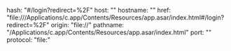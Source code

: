 
hash: "#/login?redirect=%2F"
host: ""
hostname: ""
href: "file:///Applications/c.app/Contents/Resources/app.asar/index.html#/login?redirect=%2F"
origin: "file://"
pathname: "/Applications/c.app/Contents/Resources/app.asar/index.html"
port: ""
protocol: "file:"